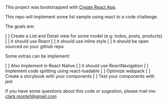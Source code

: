 This project was bootstrapped with [Create React App](https://github.com/facebookincubator/create-react-app).

This repo will implement some list sample using react to a code challenge.

The goals are:

[ ] Create a List and Detail view for some model (e.g: todos, posts, products)
[ ] it should use React
[ ] it should use inline style
[ ] it should be open sourced on your github repo

Some extras can be implement:

[ ] Also Implement in React Native
[ ] it should use ReactNavigation
[ ] Implement code splitting using react-loadable
[ ] Optimize webpack
[ ] Create a storybook with your components
[ ] Test your components with jest

If you have some questions about this code or sugestion, please mail me: clark.monte1@gmail.com